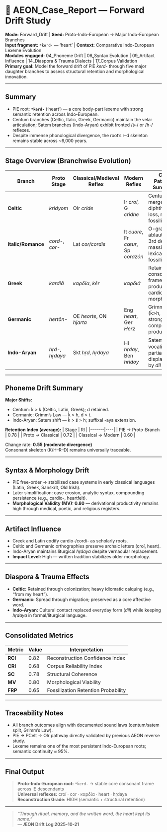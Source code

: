 # 🧬 AEON_Case_Report — Forward Drift Study  
**Mode:** Forward_Drift | **Seed:** Proto-Indo-European → Major Indo-European Branches  
**Input fragment:** `*ḱerd-` — ‘heart’ | **Context:** Comparative Indo-European Lexeme Evolution  
**Modules engaged:** 04_Phoneme Drift | 06_Syntax Evolution | 09_Artifact Influence | 14_Diaspora & Trauma Dialects | 17_Corpus Validation  
**Primary goal:** Model the forward drift of PIE *ḱerd-* through five major daughter branches to assess structural retention and morphological innovation.

---

## Summary
- PIE root: **`*ḱerd-`** (‘heart’) — a core body-part lexeme with strong semantic retention across Indo-European.  
- Centum branches (Celtic, Italic, Greek, Germanic) maintain the velar articulation; Satem branches (Indo-Aryan) exhibit fronted /ś-/ or /h-/ reflexes.  
- Despite immense phonological divergence, the root’s r–d skeleton remains stable across ~6,000 years.

---

## Stage Overview (Branchwise Evolution)

| Branch | Proto Stage | Classical/Medieval Reflex | Modern Reflex | Core Pathway Summary | Key Module(s) | FRP |
|---|---|---|---|---|---|---|
| **Celtic** | *kridyom* | OIr *cride* | Ir *croí*, G *cridhe* | Centum merger (ḱ>k), diphthongal loss, ritual fossilization | Phoneme Drift, Ritual Fossilization | 0.60 |
| **Italic/Romance** | *cord-*, *cor-* | Lat *cor/cordis* | It *cuore*, Fr *cœur*, Sp *corazón* | O-grade ablaut, stable 3rd decl., massive lexical fossilization | Artifact Influence | 0.75 |
| **Greek** | *kardiā* | *καρδία*, *kêr* | *καρδιά* | Retained consonant frame, productive cardio- morphology | Syntax Evolution, Artifact Influence | 0.75 |
| **Germanic** | *hertōn-* | OE *heorte*, ON *hjarta* | Eng *heart*, Ger *Herz* | Grimm’s Law (ḱ>h, d>t), strong compounding productivity | Phoneme Drift, Syntax Evolution | 0.60 |
| **Indo-Aryan** | *hṛd-, hṛdaya* | Skt *hṛd*, *hṛdaya* | Hi *hṛday*, Ben *hridoy* | Satem shift, r̥ vocalization, partial lexical displacement by *dil* | Diaspora & Trauma Dialects, Corpus Validation | 0.55 |

---

## Phoneme Drift Summary
**Major Shifts:**
- Centum: ḱ > k (Celtic, Latin, Greek); d retained.  
- Germanic: Grimm’s Law — ḱ > h, d > t.  
- Indo-Aryan: Satem shift — ḱ > ś > h; suffixal -aya extension.

**Retention Index (average):**
| Stage | RI |
|-------|----|
| PIE → Proto-Branch | 0.78 |
| Proto → Classical | 0.72 |
| Classical → Modern | 0.60 |

Change rate: **0.55 (moderate divergence)**  
Consonant skeleton (K/H–R–D) remains universally traceable.

---

## Syntax & Morphology Drift
- PIE free-order → stabilized case systems in early classical languages (Latin, Greek, Sanskrit, Old Irish).  
- Later simplification: case erosion, analytic syntax, compounding persistence (e.g., cardio-, heartfelt).  
- **Morphological Validity (MV): 0.80** — derivational productivity remains high through medical, poetic, and religious registers.

---

## Artifact Influence
- Greek and Latin codify cardio-/cordi- as scholarly roots.  
- Celtic and Germanic orthographies preserve archaic letters (croí, heart).  
- Indo-Aryan maintains liturgical *hṛdaya* despite vernacular replacement.  
- **Impact Level:** High — written tradition stabilizes older morphology.

---

## Diaspora & Trauma Effects
- **Celtic:** Retained through colonization; heavy idiomatic calquing (e.g., “from my heart”).  
- **Germanic:** Spread through migration; preserved as a core affective word.  
- **Indo-Aryan:** Cultural contact replaced everyday form (*dil*) while keeping *hṛdaya* in formal/liturgical language.

---

## Consolidated Metrics

| Metric | Value | Interpretation |
|---|---|---|
| **RCI** | 0.82 | Reconstruction Confidence Index |
| **CRI** | 0.68 | Corpus Reliability Index |
| **SC** | 0.78 | Structural Coherence |
| **MV** | 0.80 | Morphological Viability |
| **FRP** | 0.65 | Fossilization Retention Probability |

---

## Traceability Notes
- All branch outcomes align with documented sound laws (centum/satem split, Grimm’s Law).  
- PIE → PCelt → OIr pathway directly validated by previous AEON reverse study.  
- Lexeme remains one of the most persistent Indo-European roots; semantic continuity ≈ 95%.

---

## Final Output
> **Proto-Indo-European root:** `*ḱerd-` → stable core consonant frame across IE descendants  
> **Universal reflexes:** croí · cor · καρδία · heart · hṛdaya  
> **Reconstruction Grade:** HIGH (semantic + structural retention)

---

> *“Through ritual, memory, and the written word, the heart kept its name.”*  
> — **ÆON Drift Log 2025-10-21**
